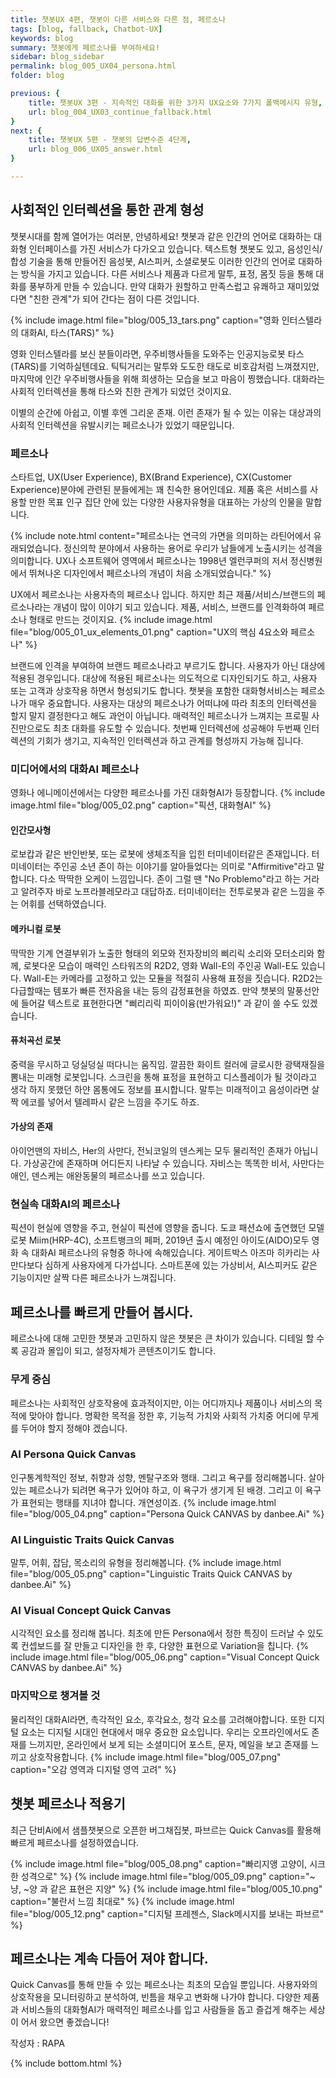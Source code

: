 ```yaml
---
title: 챗봇UX 4편, 챗봇이 다른 서비스와 다른 점, 페르소나
tags: [blog, fallback, Chatbot-UX]
keywords: blog
summary: 챗봇에게 페르소나를 부여하세요!
sidebar: blog_sidebar
permalink: blog_005_UX04_persona.html
folder: blog

previous: {
    title: 챗봇UX 3편 - 지속적인 대화를 위한 3가지 UX요소와 7가지 폴백메시지 유형,
    url: blog_004_UX03_continue_fallback.html
}
next: {
    title: 챗봇UX 5편 - 챗봇의 답변수준 4단계,
    url: blog_006_UX05_answer.html
}

---
```


## 사회적인 인터렉션을 통한 관계 형성
챗봇시대를 함께 열어가는 여러분, 안녕하세요! 
챗봇과 같은 인간의 언어로 대화하는 대화형 인터페이스를 가진 서비스가 다가오고 있습니다.
텍스트형 챗봇도 있고, 음성인식/합성 기술을 통해 만들어진 음성봇, AI스피커, 소셜로봇도 이러한 인간의 언어로 대화하는 방식을 가지고 있습니다.
다른 서비스나 제품과 다르게 말투, 표정, 몸짓 등을 통해 대화를 풍부하게 만들 수 있습니다. 만약 대화가 원할하고 만족스럽고 유쾌하고 재미있었다면 "친한 관계"가 되어 간다는 점이 다른 것입니다.


{% include image.html file="blog/005_13_tars.png"  caption="영화 인터스텔라의 대화AI, 타스(TARS)" %}


영화 인터스텔라를 보신 분들이라면, 우주비행사들을 도와주는 인공지능로봇 타스(TARS)를 기억하실텐데요. 틱틱거리는 말투와 도도한 태도로 비호감처럼 느껴졌지만, 마지막에 인간 우주비행사들을 위해 희생하는 모습을 보고 마음이 찡했습니다. 대화라는 사회적 인터렉션을 통해 타스와 친한 관계가 되었던 것이지요.

이별의 순간에 아쉽고, 이별 후엔 그리운 존재. 이런 존재가 될 수 있는 이유는 대상과의 사회적 인터렉션을 유발시키는 페르소나가 있었기 때문입니다.

### 페르소나
스타트업, UX(User Experience), BX(Brand Experience), CX(Customer Experience)분야에 관련된 분들에게는 꽤 친숙한 용어인데요.
제품 혹은 서비스를 사용할 만한 목표 인구 집단 안에 있는 다양한 사용자유형을 대표하는 가상의 인물을 말합니다.


{% include note.html content="페르소나는 연극의 가면을 의미하는 라틴어에서 유래되었습니다. 정신의학 분야에서 사용하는 용어로 우리가 남들에게 노출시키는 성격을 의미합니다. UX나 소프트웨어 영역에서 페르소나는 1998년 엘런쿠퍼의 저서 정신병원에서 뛰쳐나온 디자인에서 페르소나의 개념이 처음 소개되었습니다." %}

UX에서 페르소나는 사용자측의 페르소나 입니다. 하지만 최근 제품/서비스/브랜드의 페르소나라는 개념이 많이 이야기 되고 있습니다. 제품, 서비스, 브랜드를 인격화하여 페르소나 형태로 만드는 것이지요.
{% include image.html file="blog/005_01_ux_elements_01.png"  caption="UX의 핵심 4요소와 페르소나" %}

브랜드에 인격을 부여하여 브랜드 페르소나라고 부르기도 합니다. 사용자가 아닌 대상에 적용된 경우입니다. 대상에 적용된 페르소나는 의도적으로 디자인되기도 하고, 사용자 또는 고객과 상호작용 하면서 형성되기도 합니다.
챗봇을 포함한 대화형서비스는 페르소나가 매우 중요합니다. 사용자는 대상의 페르소나가 어떠냐에 따라 최초의 인터렉션을 할지 말지 결정한다고 해도 과언이 아닙니다. 매력적인 페르소나가 느껴지는 프로필 사진만으로도 최초 대화를 유도할 수 있습니다. 첫번째 인터렉션에 성공해야 두번째 인터렉션의 기회가 생기고, 지속적인 인터렉션과 하고 관계를 형성까지 가능해 집니다.

### 미디어에서의 대화AI 페르소나 
영화나 에니메이션에서는 다양한 페르소나를 가진 대화형AI가 등장합니다. 
{% include image.html file="blog/005_02.png"  caption="픽션, 대화형AI" %}


#### 인간모사형
로보캅과 같은 반인반봇, 또는 로봇에 생체조직을 입힌 터미네이터같은 존재입니다. 터미네이터는 주인공 소년 존이 하는 이야기를 알아들었다는 의미로 "Affirmitive"라고 말합니다. 다소 딱딱한 오케이 느낌입니다. 존이 그럴 땐 "No Problemo"라고 하는 거라고 알려주자 바로 노프라블레모라고 대답하죠. 터미네이터는 전투로봇과 같은 느낌을 주는 어휘를 선택하였습니다.

#### 메카니컬 로봇 
딱딱한 기계 연결부위가 노출한 형태의 외모와 전자장비의 삐리릭 소리와 모터소리와 함께, 로봇다운 모습이 매력인 스타워즈의 R2D2, 영화 Wall-E의 주인공 Wall-E도 있습니다. Wall-E는 카메라를 고정하고 있는 모듈을 적절히 사용해 표정을 짓습니다. R2D2는 다급할때는 템포가 빠른 전자음을 내는 등의 감정표현을 하였죠. 만약 챗봇의 말풍선안에 들어갈 텍스트로 표현한다면 "삐리리릭 피이이융(반가워요!)" 과 같이 쓸 수도 있겠습니다.

#### 퓨처곡선 로봇 
중력을 무시하고 덩실덩실 떠다니는 움직임. 깔끔한 화이트 컬러에 글로시한 광택재질을 뽐내는 미래형 로봇입니다. 스크린을 통해 표정을 표현하고 디스플레이가 될 것이라고 생각 하지 못했던 하얀 몸통에도 정보를 표시합니다. 말투는 미래적이고 음성이라면 살짝 에코를 넣어서 텔레파시 같은 느낌을 주기도 하죠.

#### 가상의 존재 
아이언맨의 자비스, Her의 사만다, 전뇌코일의 덴스케는 모두 물리적인 존재가 아닙니다. 가상공간에 존재하며 어디든지 나타날 수 있습니다.
자비스는 똑똑한 비서, 사만다는 애인, 덴스케는 애완동물의 페르소나를 쓰고 있습니다.

### 현실속 대화AI의 페르소나
픽션이 현실에 영향을 주고, 현실이 픽션에 영향을 줍니다. 도쿄 패션쇼에 출연했던 모델로봇 Miim(HRP-4C), 소프트뱅크의 페퍼, 2019년 출시 예정인 아이도(AIDO)모두 영화 속 대화AI 페르소나의 유형중 하나에 속해있습니다.
게이트박스 아즈마 히카리는 사만다보다 심하게 사용자에게 다가섭니다. 스마트폰에 있는 가상비서, AI스피커도 같은 기능이지만 살짝 다른 페르소나가 느껴집니다. 

## 페르소나를 빠르게 만들어 봅시다.
페르소나에 대해 고민한 챗봇과 고민하지 않은 챗봇은 큰 차이가 있습니다. 디테일 할 수록 공감과 몰입이 되고, 설정자체가 콘텐츠이기도 합니다.

### 무게 중심
페르소나는 사회적인 상호작용에 효과적이지만, 이는 어디까지나 제품이나 서비스의 목적에 맞아야 합니다. 명확한 목적을 정한 후, 기능적 가치와 사회적 가치중 어디에 무게를 두어야 할지 정해야 겠습니다.



### AI Persona Quick Canvas
인구통계학적인 정보, 취향과 성향, 멘탈구조와 행태. 그리고 욕구를 정리해봅니다. 살아있는 페르소나가 되려면 욕구가 있어야 하고, 이 욕구가 생기게 된 배경. 그리고 이 욕구가 표현되는 행태를 지녀야 합니다. 개연성이죠.
{% include image.html file="blog/005_04.png"  caption="Persona Quick CANVAS by danbee.Ai" %}

### AI Linguistic Traits Quick Canvas
말투, 어휘, 잡담, 목소리의 유형을 정리해봅니다. 
{% include image.html file="blog/005_05.png"  caption="Linguistic Traits Quick CANVAS by danbee.Ai" %}

### AI Visual Concept Quick Canvas
시각적인 요소를 정리해 봅니다. 최초에 만든 Persona에서 정한 특징이 드러날 수 있도록 컨셉보드를 잘 만들고 디자인을 한 후, 다양한 표현으로 Variation을 칩니다.
{% include image.html file="blog/005_06.png"  caption="Visual Concept Quick CANVAS by danbee.Ai" %}

### 마지막으로 챙겨볼 것
물리적인 대화AI라면, 촉각적인 요소, 후각요소, 청각 요소를 고려해야합니다.
또한 디지털 요소는 디지털 시대인 현대에서 매우 중요한 요소입니다. 우리는 오프라인에서도 존재를 느끼지만, 온라인에서 보게 되는 소셜미디어 포스트, 문자, 메일을 보고 존재를 느끼고 상호작용합니다.
{% include image.html file="blog/005_07.png"  caption="오감 영역과 디지털 영역 고려" %}

## 챗봇 페르소나 적용기 
최근 단비Ai에서 샘플챗봇으로 오픈한 버그채집봇, 파브르는 Quick Canvas를 활용해 빠르게 페르소나를 설정하였습니다.

{% include image.html file="blog/005_08.png"  caption="빠리지앵 고양이, 시크한 성격으로" %}
{% include image.html file="blog/005_09.png"  caption="~냥, ~양 과 같은 표현은 지양" %}
{% include image.html file="blog/005_10.png"  caption="불란서 느낌 최대로" %}
{% include image.html file="blog/005_12.png"  caption="디지털 프레젠스, Slack메시지를 보내는 파브르" %}


## 페르소나는 계속 다듬어 져야 합니다.
Quick Canvas를 통해 만들 수 있는 페르소나는 최초의 모습일 뿐입니다. 사용자와의 상호작용을 모니터링하고 분석하여, 빈틈을 채우고 변화해 나가야 합니다.
다양한 제품과 서비스들의 대화형AI가 매력적인 페르소나를 입고 사람들을 돕고 즐겁게 해주는 세상이 어서 왔으면 좋겠습니다!

작성자 : RAPA

{% include bottom.html %}